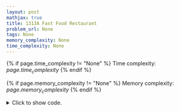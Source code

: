 ```yaml
---
layout: post
mathjax: true
title: 1313A Fast Food Restaurant
problem_url: None
tags: None
memory_complexity: None
time_complexity: None
---
```




{% if page.time_complexity != "None" %}
Time complexity: ${{ page.time_complexity }}$
{% endif %}

{% if page.memory_complexity != "None" %}
Memory complexity: ${{ page.memory_complexity }}$
{% endif %}

<details>
<summary>
<p style="display:inline">Click to show code.</p>
</summary>
```cpp
{% raw %}
using namespace std;
int ps[7][3] = {{0, 0, 1},
                {0, 1, 0},
                {0, 1, 1},
                {1, 0, 0},
                {1, 0, 1},
                {1, 1, 0},
                {1, 1, 1}};
unsigned char set(unsigned char u, int pos)
{
    u |= 1UL << pos;
    return u;
}
unsigned char clear(unsigned char u, int pos)
{
    u &= ~(1UL << pos);
    return u;
}
bool get(unsigned char u, int pos) { return u & (1UL << pos); }
int solve(int a, int b, int c, unsigned char &taken)
{
    int ans = 0;
    unsigned char maxtaken = taken;
    for (int i = 0; i < 7; ++i)
    {
        unsigned char localtaken = maxtaken;
        auto [ap, bp, cp] = ps[i];
        if (get(taken, i))
            continue;
        if (a - ap < 0 or b - bp < 0 or c - cp < 0)
            continue;
        localtaken = set(localtaken, i);
        int cur = 1 + solve(a - ap, b - bp, c - cp, localtaken);
        if (cur > ans)
        {
            ans = cur;
            maxtaken = localtaken;
        }
        localtaken = clear(localtaken, i);
    }
    taken = maxtaken;
    return ans;
}
int main(void)
{
    int t;
    cin >> t;
    while (t--)
    {
        int a, b, c, ans;
        unsigned char taken = 0;
        cin >> a >> b >> c;
        ans = solve(a, b, c, taken);
        cout << ans << endl;
    }
    return 0;
}

{% endraw %}
```
</details>

